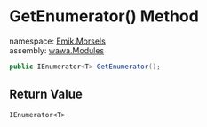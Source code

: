 # GetEnumerator\(\) Method

namespace: [Emik\.Morsels](../../Emik.Morsels.md)<br />
assembly: [wawa\.Modules](../../../wawa.Modules.md)



```csharp
public IEnumerator<T> GetEnumerator();
```

## Return Value

`IEnumerator<T>`



